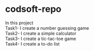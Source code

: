 # codsoft-repo
In this project
<br>
Task1- I create a  number guessing game
<br>
Task2- I create a simple calculator
<br>
Task3- I create a tic-tac-toe game
<br>
Task4- I create a to-do list
<br>

